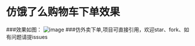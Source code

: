 # 仿饿了么购物车下单效果
###效果如图：
![image](https://raw.githubusercontent.com/917386389/shopcar/master/screenshot/1.gif)
###仿外卖下单,项目可直接引用，欢迎star、fork、如有问题请提issues

